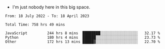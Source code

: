 - I'm just nobody here in this big space.


<!--START_SECTION:waka-->

```text
From: 18 July 2022 - To: 18 April 2023

Total Time: 758 hrs 49 mins

JavaScript         244 hrs 8 mins  ████████░░░░░░░░░░░░░░░░░   32.17 %
Python             180 hrs 4 mins  ██████░░░░░░░░░░░░░░░░░░░   23.73 %
Other              172 hrs 13 mins █████▓░░░░░░░░░░░░░░░░░░░   22.70 %
```

<!--END_SECTION:waka-->
